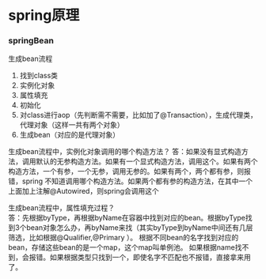 # spring原理

### springBean
生成bean流程
1. 找到class类
2. 实例化对象
3. 属性填充
4. 初始化
5. 对class进行aop（先判断需不需要，比如加了@Transaction），生成代理类，代理对象（这样一共有两个对象）
6. 生成bean（对应的是代理对象）

生成bean流程中，实例化对象调用的哪个构造方法？
答：如果没有显式构造方法，调用默认的无参构造方法。如果有一个显式构造方法，调用这个。如果有两个构造方法，一个有参，一个无参，调用无参的。如果有两个，两个都有参，则报错，spring
不知道调用哪个构造方法。如果两个都有参的构造方法，在其中一个上面加上注解@Autowired，则spring会调用这个

生成bean流程中，属性填充过程？   
答：先根据byType，再根据byName在容器中找到对应的bean。根据byType找到3个bean对象怎么办，再byName来找（其实byType到byName中间还有几层筛选，比如根据@Qualifier,@Primary ）。 根据不同bean的名字找到对应的bean，存储这些bean的是一个map，这个map叫单例池。
如果根据name找不到，会报错。如果根据类型只找到一个，即使名字不匹配也不报错，直接拿来用了。